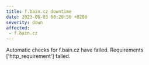 ```yaml
---
title: f.bain.cz downtime
date: 2023-06-03 00:20:50 +0200
severity: down
affected:
 - f.bain.cz
---
```

Automatic checks for f.bain.cz have failed. Requirements ['http_requirement'] failed.
